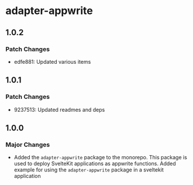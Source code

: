 # adapter-appwrite

## 1.0.2

### Patch Changes

- edfe881: Updated various items

## 1.0.1

### Patch Changes

- 9237513: Updated readmes and deps

## 1.0.0

### Major Changes

- Added the `adapter-appwrite` package to the monorepo. This package is used to deploy SvelteKit applications as appwrite functions.
  Added example for using the `adapter-appwrite` package in a sveltekit application
